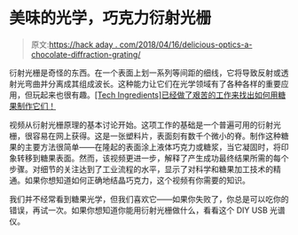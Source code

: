 # 美味的光学，巧克力衍射光栅

> 原文:[https://hack aday . com/2018/04/16/delicious-optics-a-chocolate-diffraction-grating/](https://hackaday.com/2018/04/16/delicious-optics-a-chocolate-diffraction-grating/)

衍射光栅是奇怪的东西。在一个表面上划一系列等间距的细线，它将导致反射或透射光弯曲并分离成其组成波长。这种能力让它们在光学领域有了各种各样的重要应用，但玩起来也很有趣。[[Tech Ingredients]已经做了艰苦的工作来找出如何用糖果制作它们！](https://www.youtube.com/watch?v=SoTi0tM4yQ8)

视频从衍射光栅原理的基本讨论开始。这项工作的基础是一个普遍可用的衍射光栅，很容易在网上获得。这是一张塑料片，表面刻有数千个微小的脊。制作这种糖果的主要方法很简单——在隆起的表面涂上液体巧克力或糖浆，当它凝固时，将印象转移到糖果表面。然而，该视频更进一步，解释了产生成功最终结果所需的每个步骤。对细节的关注达到了工业流程的水平，显示了对科学和糖果加工技术的精通。如果你想知道如何正确地结晶巧克力，这个视频有你需要的知识。

我们并不经常看到糖果光学，但我们喜欢它——如果你失败了，你总是可以吃你的错误，再试一次。如果你想知道你能用衍射光栅做什么，看看这个 DIY USB 光谱仪。